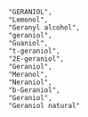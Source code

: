         "GERANIOL",
        "Lemonol",
        "Geranyl alcohol",
        "geraniol",
        "Guaniol",
        "t-geraniol",
        "2E-geraniol",
        "Geraniol",
        "Meranol",
        "Neraniol",
        "b-Geraniol",
        "Geraniol",
        "Geraniol natural"
